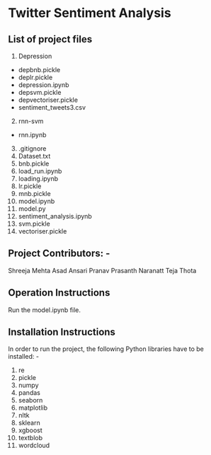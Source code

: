 # Twitter Sentiment Analysis

## List of project files

1. Depression
* depbnb.pickle
* deplr.pickle
* depression.ipynb
* depsvm.pickle
* depvectoriser.pickle
* sentiment_tweets3.csv
2. rnn-svm
* rnn.ipynb
3. .gitignore
4. Dataset.txt
5. bnb.pickle
6. load_run.ipynb
7. loading.ipynb
8. lr.pickle
9. mnb.pickle
10. model.ipynb
11. model.py
12. sentiment_analysis.ipynb
13. svm.pickle
14. vectoriser.pickle

## Project Contributors: -
Shreeja Mehta
Asad Ansari
Pranav Prasanth Naranatt
Teja Thota

## Operation Instructions
Run the model.ipynb file.

## Installation Instructions
In order to run the project, the following Python libraries have to be installed: -
1. re
2. pickle
3. numpy
4. pandas
5. seaborn
6. matplotlib
7. nltk
8. sklearn
9. xgboost
10. textblob
11. wordcloud
